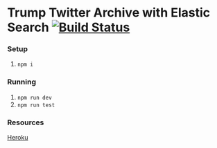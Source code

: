 # Trump Twitter Archive with Elastic Search [![Build Status](https://travis-ci.com/bpb27/tta-elastic.svg?branch=master)](https://travis-ci.com/bpb27/tta-elastic)

### Setup
1. `npm i`

### Running
1. `npm run dev`
2. `npm run test`

### Resources
[Heroku](https://dashboard.heroku.com/apps/trump-twitter-archive)
